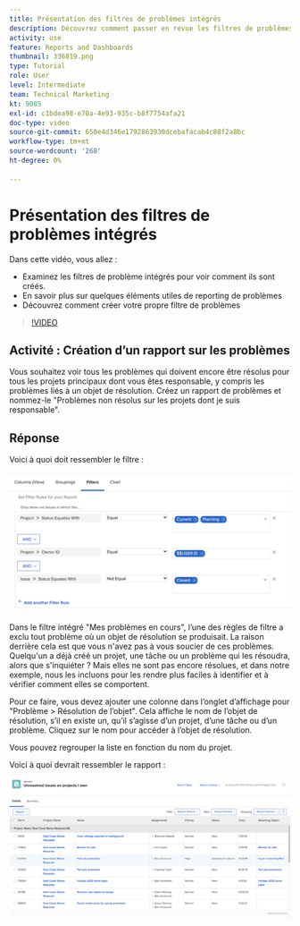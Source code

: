```yaml
---
title: Présentation des filtres de problèmes intégrés
description: Découvrez comment passer en revue les filtres de problèmes intégrés pour voir comment ils sont créés et créer votre propre filtre de problèmes dans Workfront.
activity: use
feature: Reports and Dashboards
thumbnail: 336819.png
type: Tutorial
role: User
level: Intermediate
team: Technical Marketing
kt: 9085
exl-id: c1bdea98-e70a-4e93-935c-b8f7754afa21
doc-type: video
source-git-commit: 650e4d346e1792863930dcebafacab4c88f2a8bc
workflow-type: tm+mt
source-wordcount: '268'
ht-degree: 0%

---
```


# Présentation des filtres de problèmes intégrés

Dans cette vidéo, vous allez :

* Examinez les filtres de problème intégrés pour voir comment ils sont créés.
* En savoir plus sur quelques éléments utiles de reporting de problèmes
* Découvrez comment créer votre propre filtre de problèmes

>[!VIDEO](https://video.tv.adobe.com/v/336819/?quality=12&learn=on)

## Activité : Création d’un rapport sur les problèmes

Vous souhaitez voir tous les problèmes qui doivent encore être résolus pour tous les projets principaux dont vous êtes responsable, y compris les problèmes liés à un objet de résolution. Créez un rapport de problèmes et nommez-le &quot;Problèmes non résolus sur les projets dont je suis responsable&quot;.

## Réponse

Voici à quoi doit ressembler le filtre :

![Image de l’écran pour créer un filtre d’émission](assets/opening-built-in-issue-filters-1.png)

Dans le filtre intégré &quot;Mes problèmes en cours&quot;, l’une des règles de filtre a exclu tout problème où un objet de résolution se produisait. La raison derrière cela est que vous n&#39;avez pas à vous soucier de ces problèmes. Quelqu&#39;un a déjà créé un projet, une tâche ou un problème qui les résoudra, alors que s&#39;inquiéter ? Mais elles ne sont pas encore résolues, et dans notre exemple, nous les incluons pour les rendre plus faciles à identifier et à vérifier comment elles se comportent.

Pour ce faire, vous devez ajouter une colonne dans l’onglet d’affichage pour &quot;Problème > Résolution de l’objet&quot;. Cela affiche le nom de l’objet de résolution, s’il en existe un, qu’il s’agisse d’un projet, d’une tâche ou d’un problème. Cliquez sur le nom pour accéder à l’objet de résolution.

Vous pouvez regrouper la liste en fonction du nom du projet.

Voici à quoi devrait ressembler le rapport :

![Image d’un rapport de problème](assets/opening-built-in-issue-filters-2.png)
